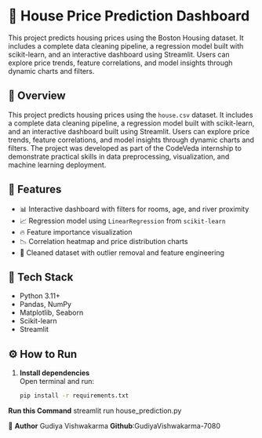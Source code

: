 # 🏡 House Price Prediction Dashboard

This project predicts housing prices using the Boston Housing dataset. It includes a complete data cleaning pipeline, a regression model built with scikit-learn, and an interactive dashboard using Streamlit. Users can explore price trends, feature correlations, and model insights through dynamic charts and filters. 

## 📌 Overview
This project predicts housing prices using the `house.csv` dataset. It includes a complete data cleaning pipeline, a regression model built with scikit-learn, and an interactive dashboard built using Streamlit. Users can explore price trends, feature correlations, and model insights through dynamic charts and filters. The project was developed as part of the CodeVeda internship to demonstrate practical skills in data preprocessing, visualization, and machine learning deployment.

## 🚀 Features
- 📊 Interactive dashboard with filters for rooms, age, and river proximity
- 📈 Regression model using `LinearRegression` from `scikit-learn`
- 🔥 Feature importance visualization
- 📉 Correlation heatmap and price distribution charts
- 🧼 Cleaned dataset with outlier removal and feature engineering

## 🧰 Tech Stack
- Python 3.11+
- Pandas, NumPy
- Matplotlib, Seaborn
- Scikit-learn
- Streamlit

## ⚙️ How to Run

1. **Install dependencies**  
   Open terminal and run:
   ```bash
   pip install -r requirements.txt

**Run this Command**
 streamlit run house_prediction.py
 
👤 **Author**
   Gudiya Vishwakarma
   **Github**:GudiyaVishwakarma-7080

